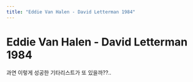 ```yaml
---
title: "Eddie Van Halen - David Letterman 1984"
---
```

# Eddie Van Halen - David Letterman 1984

과연 이렇게 성공한 기타리스트가 또 있을까??..



